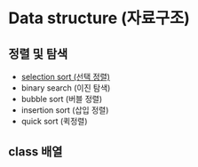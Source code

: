 # Data structure (자료구조)

## 정렬 및 탐색
- [selection sort (선택 정렬)](./data-structure/selectionsort.cpp)
- binary search (이진 탐색)
- bubble sort (버블 정렬)
- insertion sort (삽입 정렬)
- quick sort (퀵정렬)

## class 배열
